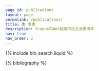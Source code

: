 ```yaml
---
page_id: publications
layout: page
permalink: /publications/
title: 📚 发表
description: Scopus和WoS检索的论文发表清单
nav: true
nav_order: 2
---
```


{% include bib_search.liquid %}

<div class="publications">


{% bibliography %}

</div>
